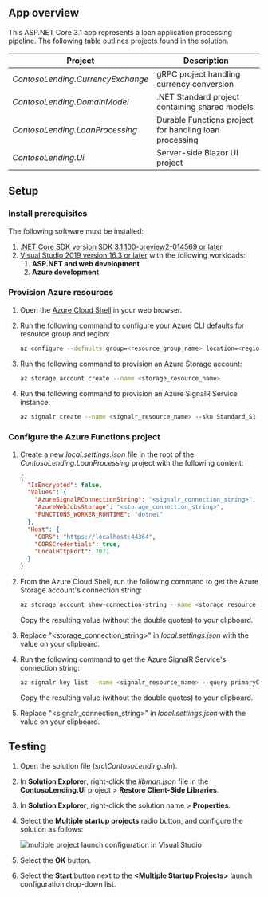 ## App overview

This ASP.NET Core 3.1 app represents a loan application processing pipeline. The following table outlines projects found in the solution.

|Project						  |Description											 |
|---------------------------------|------------------------------------------------------|
|*ContosoLending.CurrencyExchange*|gRPC project handling currency conversion			 |
|*ContosoLending.DomainModel*	  |.NET Standard project containing shared models		 |
|*ContosoLending.LoanProcessing*  |Durable Functions project for handling loan processing|
|*ContosoLending.Ui*			  |Server-side Blazor UI project						 |

## Setup

### Install prerequisites

The following software must be installed:

1. [.NET Core SDK version SDK 3.1.100-preview2-014569 or later](https://dotnet.microsoft.com/download/dotnet-core/3.1)
1. [Visual Studio 2019 version 16.3 or later](https://visualstudio.microsoft.com/downloads/) with the following workloads:
	1. **ASP.NET and web development**
	1. **Azure development**

### Provision Azure resources

1. Open the [Azure Cloud Shell](https://shell.azure.com) in your web browser.

1. Run the following command to configure your Azure CLI defaults for resource group and region:

	```bash
	az configure --defaults group=<resource_group_name> location=<region_name>
	```

1. Run the following command to provision an Azure Storage account:

	```bash
	az storage account create --name <storage_resource_name>
	```

1. Run the following command to provision an Azure SignalR Service instance:

	```bash
	az signalr create --name <signalr_resource_name> --sku Standard_S1 --service-mode Serverless
	```

### Configure the Azure Functions project

1. Create a new *local.settings.json* file in the root of the *ContosoLending.LoanProcessing* project with the following content:

	```json
	{
	  "IsEncrypted": false,
	  "Values": {
		"AzureSignalRConnectionString": "<signalr_connection_string>",
		"AzureWebJobsStorage": "<storage_connection_string>",
		"FUNCTIONS_WORKER_RUNTIME": "dotnet"
	  },
	  "Host": {
		"CORS": "https://localhost:44364",
		"CORSCredentials": true,
		"LocalHttpPort": 7071
	  }
	}
	```

1. From the Azure Cloud Shell, run the following command to get the Azure Storage account's connection string:

	```bash
	az storage account show-connection-string --name <storage_resource_name> --query connectionString
	```

	Copy the resulting value (without the double quotes) to your clipboard.

1. Replace "&lt;storage_connection_string&gt;" in *local.settings.json* with the value on your clipboard.

1. Run the following command to get the Azure SignalR Service's connection string:

	```bash
	az signalr key list --name <signalr_resource_name> --query primaryConnectionString
	```

	Copy the resulting value (without the double quotes) to your clipboard.

1. Replace "&lt;signalr_connection_string&gt;" in *local.settings.json* with the value on your clipboard.

## Testing

1. Open the solution file (*src\ContosoLending.sln*).
1. In **Solution Explorer**, right-click the *libman.json* file in the **ContosoLending.Ui** project > **Restore Client-Side Libraries**.
1. In **Solution Explorer**, right-click the solution name > **Properties**.
1. Select the **Multiple startup projects** radio button, and configure the solution as follows:

	![multiple project launch configuration in Visual Studio](https://user-images.githubusercontent.com/10702007/68152936-39716780-ff0a-11e9-9f62-babf2267ef77.png)

1. Select the **OK** button.
1. Select the **Start** button next to the **&lt;Multiple Startup Projects&gt;** launch configuration drop-down list.
